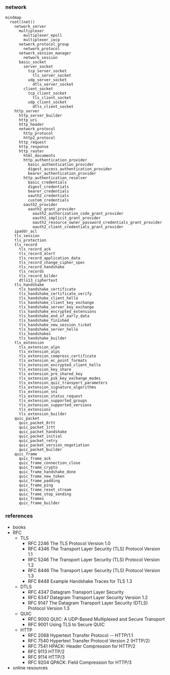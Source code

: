 ### network

```mermaid
mindmap
  root((net))
    network_server
      multiplexer
        multiplexer_epoll
        multiplexer_iocp
      network_protocol_group
        network_protocol
      network_session_manager
        network_session
      basic_socket
        server_socket
          tcp_server_socket
            tls_server_socket
          udp_server_socket
            dtls_server_socket
        client_socket
          tcp_client_socket
            tls_client_socket
          udp_client_socket
            dtls_client_socket
    http_server
      http_server_builder
      http_uri
      http_header
      network_protocol
        http_protocol
        http2_protocol
      http_request
      http_response
      http_router
        html_documents
        http_authentication_provider
          basic_authentication_provider
          digest_access_authentication_provider
          bearer_authentication_provider
        http_authentication_resolver
          basic_credentials
          digest_credentials
          bearer_credentials
          oauth2_credentials
          custom_credentials
        oauth2_provider
          oauth2_grant_provider
            oauth2_authorization_code_grant_provider
            oauth2_implicit_grant_provider
            oauth2_resource_owner_password_credentials_grant_provider
            oauth2_client_credentials_grant_provider
    ipaddr_acl
    tls_session
    tls_protection
    tls_record
      tls_record_ack
      tls_record_alert
      tls_record_application_data
      tls_record_change_cipher_spec
      tls_record_handshake
      tls_records
      tls_record_bilder
      dtls13_ciphertext
    tls_handshake
      tls_handshake_certificate
      tls_handshake_certificate_verify
      tls_handshake_client_hello
      tls_handshake_client_key_exchange
      tls_handshake_server_key_exchange
      tls_handshake_encrypted_extensions
      tls_handshake_end_of_early_data
      tls_handshake_finished
      tls_handshake_new_session_ticket
      tls_handshake_server_hello
      tls_handshakes
      tls_handshake_builder
    tls_extension
      tls_extension_alpn
      tls_extension_alps
      tls_extension_compress_certificate
      tls_extension_ec_point_formats
      tls_extension_encrypted_client_hello
      tls_extension_key_share
      tls_extension_pre_shared_key
      tls_extension_psk_key_exchange_modes
      tls_extension_quic_transport_parameters
      tls_extension_signature_algorithms
      tls_extension_sni
      tls_extension_status_request
      tls_extension_supported_groups
      tls_extension_supported_versions
      tls_extensions
      tls_extension_builder
    quic_packet
      quic_packet_0rtt
      quic_packet_1rtt
      quic_packet_handshake
      quic_packet_initial
      quic_packet_retry
      quic_packet_version_negotiation
      quic_packet_builder
    quic_frame
      quic_frame_ack
      quic_frame_connection_close
      quic_frame_crypto
      quic_frame_handshake_done
      quic_frame_new_token
      quic_frame_padding
      quic_frame_ping
      quic_frame_reset_stream
      quic_frame_stop_sending
      quic_frames
      quic_frame_builder
```

### references

* books
* RFC
  * TLS
    * RFC 2246 The TLS Protocol Version 1.0
    * RFC 4346 The Transport Layer Security (TLS) Protocol Version 1.1
    * RFC 5246 The Transport Layer Security (TLS) Protocol Version 1.2
    * RFC 8446 The Transport Layer Security (TLS) Protocol Version 1.3
    * RFC 8448 Example Handshake Traces for TLS 1.3
  * DTLS
    * RFC 4347 Datagram Transport Layer Security
    * RFC 6347 Datagram Transport Layer Security Version 1.2
    * RFC 9147 The Datagram Transport Layer Security (DTLS) Protocol Version 1.3
  * QUIC
    * RFC 9000 QUIC: A UDP-Based Multiplexed and Secure Transport
    * RFC 9001 Using TLS to Secure QUIC
  * HTTP
    * RFC 2068 Hypertext Transfer Protocol -- HTTP/1.1
    * RFC 7540 Hypertext Transfer Protocol Version 2 (HTTP/2)
    * RFC 7541 HPACK: Header Compression for HTTP/2
    * RFC 9113 HTTP/2
    * RFC 9114 HTTP/3
    * RFC 9204 QPACK: Field Compression for HTTP/3
* online resources
